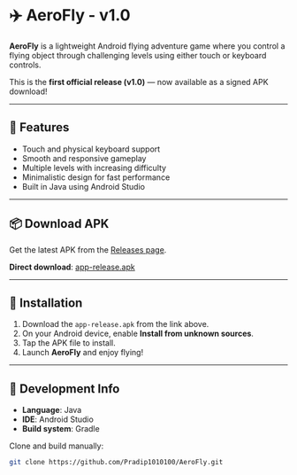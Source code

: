# ✈️ AeroFly - v1.0

**AeroFly** is a lightweight Android flying adventure game where you control a flying object through challenging levels using either touch or keyboard controls.

This is the **first official release (v1.0)** — now available as a signed APK download!

---

## 🚀 Features

- Touch and physical keyboard support
- Smooth and responsive gameplay
- Multiple levels with increasing difficulty
- Minimalistic design for fast performance
- Built in Java using Android Studio

---

## 📦 Download APK

Get the latest APK from the [Releases page](https://github.com/Pradip1010100/AeroFly/releases).

**Direct download**: [app-release.apk](https://github.com/Pradip1010100/AeroFly/releases/download/v1.0/app-release.apk)

---

## 📲 Installation

1. Download the `app-release.apk` from the link above.
2. On your Android device, enable **Install from unknown sources**.
3. Tap the APK file to install.
4. Launch **AeroFly** and enjoy flying!

---

## 🧪 Development Info

- **Language**: Java  
- **IDE**: Android Studio  
- **Build system**: Gradle

Clone and build manually:

```bash
git clone https://github.com/Pradip1010100/AeroFly.git
```
